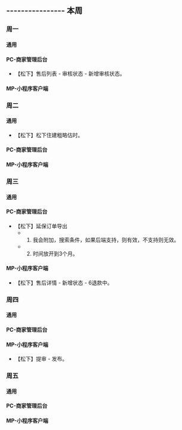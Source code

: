 ## ---------------- 本周

### 周一
#### 通用
#### PC-商家管理后台
* 【松下】售后列表 - 审核状态 - 新增审核状态。
#### MP-小程序客户端

### 周二
#### 通用
* 【松下】松下住建粗略估时。
#### PC-商家管理后台
#### MP-小程序客户端

### 周三
#### 通用
#### PC-商家管理后台
* 【松下】延保订单导出
  - 1. 我会附加，搜索条件，如果后端支持，则有效，不支持则无效。
  - 2. 时间放开到3个月。
#### MP-小程序客户端
* 【松下】售后详情 - 新增状态 - 6退款中。

### 周四
#### 通用
#### PC-商家管理后台
#### MP-小程序客户端
* 【松下】提审 - 发布。

### 周五
#### 通用
#### PC-商家管理后台
#### MP-小程序客户端
